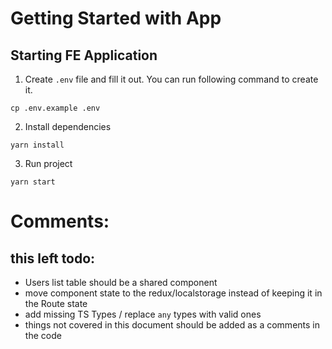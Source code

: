 # Getting Started with App

## Starting FE Application

1. Create `.env` file and fill it out. You can run following command to create it.

```shell
cp .env.example .env
```

2. Install dependencies

```shell
yarn install
```

3. Run project

```shell
yarn start
```



# Comments:

## this left todo:

- Users list table should be a shared component
- move component state to the redux/localstorage instead of keeping it in the Route state
- add missing TS Types / replace `any` types with valid ones
- things not covered in this document should be added as a comments in the code
